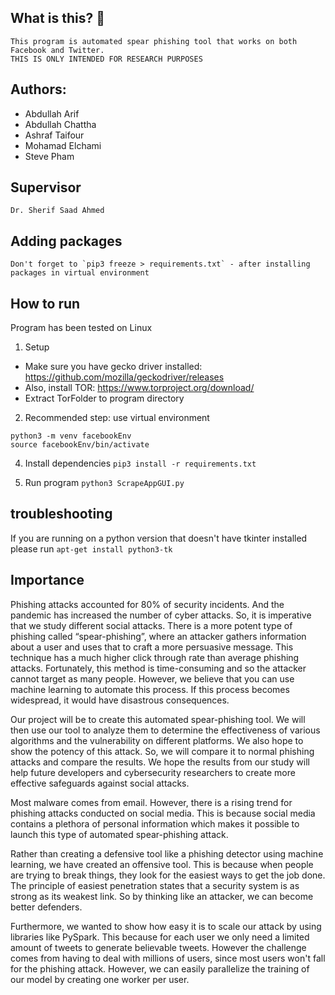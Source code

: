 ## What is this?  🤔 
    This program is automated spear phishing tool that works on both Facebook and Twitter. 
    THIS IS ONLY INTENDED FOR RESEARCH PURPOSES  

## Authors: 
- Abdullah Arif
- Abdullah Chattha
- Ashraf Taifour
- Mohamad Elchami
- Steve Pham

## Supervisor
    Dr. Sherif Saad Ahmed

## Adding packages
	Don't forget to `pip3 freeze > requirements.txt` - after installing packages in virtual environment

## How to run
Program has been tested on Linux
1. Setup
* Make sure you have gecko driver installed: https://github.com/mozilla/geckodriver/releases
* Also, install TOR: https://www.torproject.org/download/ 
* Extract TorFolder to program directory
2. Recommended step: use virtual environment
```
python3 -m venv facebookEnv
source facebookEnv/bin/activate
```
4. Install dependencies 
`pip3 install -r requirements.txt`

5. Run program
    `python3 ScrapeAppGUI.py`

## troubleshooting
If you are running on a python version that doesn't have tkinter installed
please run 
`apt-get install python3-tk`

## Importance
Phishing attacks accounted for 80% of security incidents. And the pandemic has increased the number of cyber attacks. So, it is imperative that we study different social attacks. There is a more potent type of phishing called “spear-phishing”, where an attacker gathers information about a user and uses that to craft a more persuasive message. This technique has a much higher click through rate than average phishing attacks. Fortunately, this method is time-consuming and so the attacker cannot target as many people. However, we believe that you can use machine learning to automate this process. If this process becomes widespread, it would have disastrous consequences.

Our project will be to create this automated spear-phishing tool. We will then use our tool to analyze them to determine the effectiveness of various algorithms and the vulnerability on different platforms. We also hope to show the potency of this attack. So, we will compare it to normal phishing attacks and compare the results. We hope the results from our study will help future developers and cybersecurity researchers to create more effective safeguards against social attacks.

Most malware comes from email. However, there is a rising trend for phishing attacks conducted on social media. This is because social media contains a plethora of personal information which makes it possible to launch this type of automated spear-phishing attack.

Rather than creating a defensive tool like a phishing detector using machine learning, we have created an offensive tool. This is because when people are trying to break things, they look for the easiest ways to get the job done. The principle of easiest penetration states that a security system is as strong as its weakest link. So by thinking like an attacker, we can become better defenders.

Furthermore, we wanted to show how easy it is to scale our attack by using libraries like PySpark. This because for each user we only need a limited amount of tweets to generate believable tweets. However the challenge comes from having to deal with millions of users, since most users won't fall for the phishing attack. However, we can easily parallelize the training of our model by creating one worker per user. 

